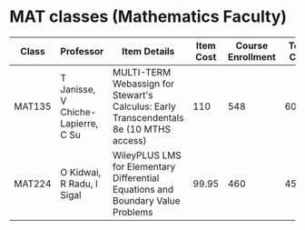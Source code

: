
# MAT classes (Mathematics Faculty)


| Class | Professor | Item Details | Item Cost | Course Enrollment | Total Cost |Link to Syllabus|
|-------|-----------|--------------| --------- | ----------------- | ---------- | -------------- | 
| MAT135| T Janisse, V Chiche-Lapierre, C Su| MULTI-TERM Webassign for Stewart's Calculus: Early Transcendentals 8e (10 MTHS access) | 110 | 548 | 60280 |
| MAT224| O Kidwai, R Radu, I Sigal | WileyPLUS LMS for Elementary Differential Equations and Boundary Value Problems | 99.95 | 460 | 45977 |



